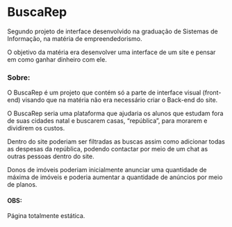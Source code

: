 # BuscaRep 
 
Segundo projeto de interface desenvolvido na graduação de Sistemas de Informação, na matéria de empreendedorismo.

O objetivo da matéria era desenvolver uma interface de um site e pensar em como ganhar dinheiro com ele.


### Sobre:

O BuscaRep é um projeto que contém só a parte de interface visual (front-end) visando que na matéria não era necessário criar o Back-end do site. 

O BuscaRep seria uma plataforma que ajudaria os alunos que estudam fora de suas cidades natal e buscarem casas, “república”, para morarem e dividirem os custos.

Dentro do site poderiam ser filtradas as buscas assim como adicionar todas as despesas da república, podendo contactar por meio de um chat as outras pessoas dentro do site.

Donos de imóveis poderiam inicialmente anunciar uma quantidade de máxima de imóveis e poderia aumentar a quantidade de anúncios por meio de planos.


#### OBS:

Página totalmente estática.
